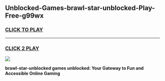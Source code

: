 
## Unblocked-Games-brawl-star-unblocked-Play-Free-g99wx
<h3>
<a href="https://premium76.site?title=brawl-star-unblocked&ref=22A">CLICK TO PLAY</a></h3>
<hr>

<h3>
<a href="https://premium76.site?title=brawl-star-unblocked&ref=22A">CLICK 2 PLAY</a>
  
</h3>

<a href="https://premium76.site?title=brawl-star-unblocked&ref=22A"><img src="https://clearcache.store/games.png"></a>


**brawl-star-unblocked games unblocked: Your Gateway to Fun and Accessible Online Gaming**
